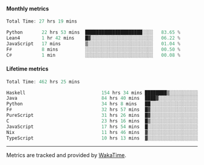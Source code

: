 #### Monthly metrics
<!--START_SECTION:wakamonthly-->

```asm
Total Time: 27 hrs 19 mins

Python       22 hrs 53 mins  █████████████████████░░░░   83.65 %
Lean4        1 hr 42 mins    █▓░░░░░░░░░░░░░░░░░░░░░░░   06.22 %
JavaScript   17 mins         ▒░░░░░░░░░░░░░░░░░░░░░░░░   01.04 %
F#           8 mins          ░░░░░░░░░░░░░░░░░░░░░░░░░   00.50 %
C#           1 min           ░░░░░░░░░░░░░░░░░░░░░░░░░   00.08 %
```

<!--END_SECTION:wakamonthly-->
#### Lifetime metrics
<!--START_SECTION:wakalifetime-->

```asm
Total Time: 462 hrs 25 mins

Haskell                            154 hrs 34 mins ████████▒░░░░░░░░░░░░░░░░   33.33 %
Java                               84 hrs 40 mins  ████▓░░░░░░░░░░░░░░░░░░░░   18.26 %
Python                             34 hrs 8 mins   ██░░░░░░░░░░░░░░░░░░░░░░░   07.36 %
F#                                 32 hrs 57 mins  █▓░░░░░░░░░░░░░░░░░░░░░░░   07.11 %
PureScript                         31 hrs 26 mins  █▓░░░░░░░░░░░░░░░░░░░░░░░   06.78 %
C                                  23 hrs 16 mins  █▒░░░░░░░░░░░░░░░░░░░░░░░   05.02 %
JavaScript                         17 hrs 54 mins  █░░░░░░░░░░░░░░░░░░░░░░░░   03.86 %
Nix                                11 hrs 46 mins  ▓░░░░░░░░░░░░░░░░░░░░░░░░   02.54 %
TypeScript                         10 hrs 13 mins  ▓░░░░░░░░░░░░░░░░░░░░░░░░   02.20 %
```

<!--END_SECTION:wakalifetime-->

---

Metrics are tracked and provided by [WakaTime](https://github.com/athul/waka-readme).
